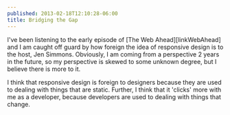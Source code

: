 ```yaml
---
published: 2013-02-18T12:10:28-06:00
title: Bridging the Gap
---
```

I've been listening to the early episode of [The Web Ahead][linkWebAhead] and I am caught off guard by how foreign the idea of responsive design is to the host, Jen Simmons. Obviously, I am coming from a perspective 2 years in the future, so my perspective is skewed to some unknown degree, but I believe there is more to it.

I think that responsive design is foreign to designers because they are used to dealing with things that are static. Further, I think that it 'clicks' more with me as a developer, because developers are used to dealing with things that change.